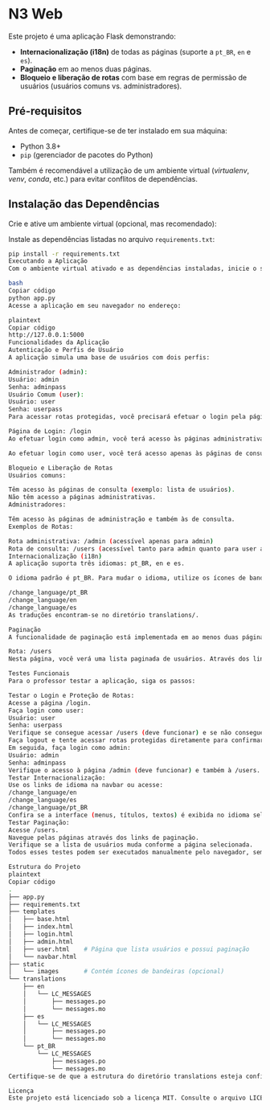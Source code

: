 # N3 Web

Este projeto é uma aplicação Flask demonstrando:

- **Internacionalização (i18n)** de todas as páginas (suporte a `pt_BR`, `en` e `es`).
- **Paginação** em ao menos duas páginas.
- **Bloqueio e liberação de rotas** com base em regras de permissão de usuários (usuários comuns vs. administradores).

## Pré-requisitos

Antes de começar, certifique-se de ter instalado em sua máquina:

- Python 3.8+
- `pip` (gerenciador de pacotes do Python)

Também é recomendável a utilização de um ambiente virtual (*virtualenv*, *venv*, *conda*, etc.) para evitar conflitos de dependências.

## Instalação das Dependências

Crie e ative um ambiente virtual (opcional, mas recomendado):

Instale as dependências listadas no arquivo `requirements.txt`:

```bash
pip install -r requirements.txt
Executando a Aplicação
Com o ambiente virtual ativado e as dependências instaladas, inicie o servidor Flask:

bash
Copiar código
python app.py
Acesse a aplicação em seu navegador no endereço:

plaintext
Copiar código
http://127.0.0.1:5000
Funcionalidades da Aplicação
Autenticação e Perfis de Usuário
A aplicação simula uma base de usuários com dois perfis:

Administrador (admin):
Usuário: admin
Senha: adminpass
Usuário Comum (user):
Usuário: user
Senha: userpass
Para acessar rotas protegidas, você precisará efetuar o login pela página de Login:

Página de Login: /login
Ao efetuar login como admin, você terá acesso às páginas administrativas e de consulta.

Ao efetuar login como user, você terá acesso apenas às páginas de consulta.

Bloqueio e Liberação de Rotas
Usuários comuns:

Têm acesso às páginas de consulta (exemplo: lista de usuários).
Não têm acesso a páginas administrativas.
Administradores:

Têm acesso às páginas de administração e também às de consulta.
Exemplos de Rotas:

Rota administrativa: /admin (acessível apenas para admin)
Rota de consulta: /users (acessível tanto para admin quanto para user após login)
Internacionalização (i18n)
A aplicação suporta três idiomas: pt_BR, en e es.

O idioma padrão é pt_BR. Para mudar o idioma, utilize os ícones de bandeira na navbar ou acesse a rota de mudança de idioma diretamente:

/change_language/pt_BR
/change_language/en
/change_language/es
As traduções encontram-se no diretório translations/.

Paginação
A funcionalidade de paginação está implementada em ao menos duas páginas de listagem. Um exemplo é a página de usuários:

Rota: /users
Nesta página, você verá uma lista paginada de usuários. Através dos links de paginação, é possível navegar entre diferentes páginas de resultados.

Testes Funcionais
Para o professor testar a aplicação, siga os passos:

Testar o Login e Proteção de Rotas:
Acesse a página /login.
Faça login como user:
Usuário: user
Senha: userpass
Verifique se consegue acessar /users (deve funcionar) e se não consegue acessar /admin (deve dar erro 403).
Faça logout e tente acessar rotas protegidas diretamente para confirmar se o redirecionamento para /login ocorre.
Em seguida, faça login como admin:
Usuário: admin
Senha: adminpass
Verifique o acesso à página /admin (deve funcionar) e também à /users.
Testar Internacionalização:
Use os links de idioma na navbar ou acesse:
/change_language/en
/change_language/es
/change_language/pt_BR
Confira se a interface (menus, títulos, textos) é exibida no idioma selecionado.
Testar Paginação:
Acesse /users.
Navegue pelas páginas através dos links de paginação.
Verifique se a lista de usuários muda conforme a página selecionada.
Todos esses testes podem ser executados manualmente pelo navegador, sem a necessidade de ferramentas extras.

Estrutura do Projeto
plaintext
Copiar código
.
├── app.py
├── requirements.txt
├── templates
│   ├── base.html
│   ├── index.html
│   ├── login.html
│   ├── admin.html
│   ├── user.html    # Página que lista usuários e possui paginação
│   └── navbar.html
├── static
│   └── images       # Contém ícones de bandeiras (opcional)
└── translations
    ├── en
    │   └── LC_MESSAGES
    │       ├── messages.po
    │       └── messages.mo
    ├── es
    │   └── LC_MESSAGES
    │       ├── messages.po
    │       └── messages.mo
    └── pt_BR
        └── LC_MESSAGES
            ├── messages.po
            └── messages.mo
Certifique-se de que a estrutura do diretório translations esteja configurada conforme o Flask-Babel exige, com arquivos .po e .mo devidamente compilados.

Licença
Este projeto está licenciado sob a licença MIT. Consulte o arquivo LICENSE para mais detalhes.
